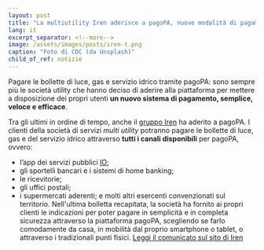 ```yaml
---
layout: post
title: "La multiutility Iren aderisce a pagoPA, nuove modalità di pagamento per gli utenti"
lang: it
excerpt_separator: <!--more-->
image: /assets/images/posts/iren-t.png
caption: "Foto di CDC (da Unsplash)"
child_of_ref: notizie
---
```


Pagare le bollette di luce, gas e servizio idrico tramite pagoPA: sono sempre più le società utility che hanno deciso di aderire  alla piattaforma per mettere a disposizione dei propri utenti **un nuovo sistema di pagamento, semplice, veloce e efficace**. 

<!--more-->

Tra gli ultimi in ordine di tempo, anche il [gruppo Iren](https://www.gruppoiren.it/) ha aderito a pagoPA. I clienti della società di servizi _multi utility_ potranno pagare le bollette di luce, gas e del servizio idrico attraverso **tutti i canali disponibili** per pagoPA, ovvero: 
- l’app dei servizi pubblici [IO](http://io.italia.it);
- gli sportelli bancari e i sistemi di home banking;
- le ricevitorie;
- gli uffici postali;
- i supermercati aderenti;
e molti altri esercenti convenzionati sul territorio. 
Nell'ultima bolletta recapitata, la società ha fornito ai propri clienti le indicazioni per poter pagare in semplicità e in completa sicurezza attraverso la piattaforma pagoPA, scegliendo se farlo comodamente da casa, in mobilità dal proprio smartphone o tablet, o attraverso i tradizionali punti fisici. 
[Leggi il comunicato sul sito di Iren](https://www.gruppoiren.it/it/media/comunicati-stampa/2023/PagoPA-Iren-aderisce-alla-piattaforma-grazie-alla-tecnologia-di-Nexi.html)
